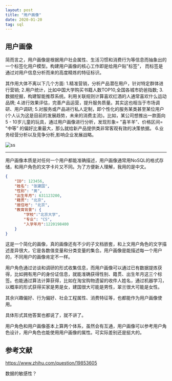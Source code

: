 ```yaml
---
layout: post
title: "用户画像"
date: 2020-01-20
tag: sql
---
```




## 用户画像

简而言之，用户画像是根据用户社会属性、生活习惯和消费行为等信息而抽象出的一个标签化用户模型。构建用户画像的核心工作即是给用户贴"标签”， 而标签是通过对用户信息分析而来的高度精炼的特征标识。

其作用大体不离以下几个方面:
1.精准营销，分析产品潜在用户，针对特定群体进行营销;
2.用户统计，比如中国大学购买书籍人数TOP10,全国各城市奶爸指数;
3.数据挖掘，构建智能推荐系统。利用关联规则计算喜欢红酒的人通常喜欢什么运动品牌;
4.进行效果评估，完善产品运营，提升服务质量。其实这也相当于市场调研、用户调研;
5.对服务或产品进行私人定制，即个性化的服务某类甚至某位用户(个人认为这是目前的发展趋势，未来的消费主流)。比如，某公司想推出一款面向5 - 10岁儿童的玩具，通过用户画像进行分析，发现形象= "喜羊羊”、价格区间= "中等” 的偏好比重最大，那么就给新产品提供类非常客观有效的决策依据。
6.业务经营分析以及竞争分析,影响企业发展战略。

![ss](https://pic2.zhimg.com/80/8c54b5cef71ccb8b0ed70715e6ff9efc_hd.jpg)

---



用户画像本质是对任何一个用户都能准确描述，用户画像通常用NoSQL的格式存储，和用户角色的文字卡片又不同。为了方便新人理解，我用的是中文。



```json
{
    "ID": 123456,
    "姓名": "张建国",
    "性别": "男",
    "出生年月": 631123200,
    "籍贯": "北京",
    "居住地": "北京",
    "教育背景": {
        "学校":"北京大学",
        "专业": "CS",
        "入学年月":1220198400
    }
}
```



这是一个简化的画像，真的画像还有不少的子文档嵌套，和上文用户角色的文字描述差异很大，它是各数值变量和分类变量的集合。用户画像是能描述每一个用户的，不同用户的画像肯定不一样。

用户角色通过访谈和调研的形式收集信息，而用户画像可以通过已有数据提炼获得，比如拥有用户的身份证信息，就能准确获得性别、籍贯、出生年月这三个标签。也能通过算法计算获得，比如在淘宝购物遗留的收件人姓名，通过机器学习，以概率的形式获得买家是男是女，建国很大可能是男性，翠兰很大可能是女性。

其余兴趣偏好、行为偏好、社会工程属性、消费特征等，也都能作为用户画像使用。

具体形式其他答案也都说了，就不讲了。

用户角色和用户画像基本上算两个体系，虽然会有互通，用户画像可以参考用户角色设计，用户角色也能使用用户画像的属性。可实际差别还是挺大的。



## 参考文献



https://www.zhihu.com/question/19853605

数据的敏感性？